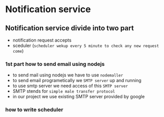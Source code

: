 # Notification service

## Notification service divide into two part

- notification request accepts
- sceduler (`scheduler wekup every 5 minute to check any new request come`)

### 1st part how to send email using nodejs

- to send mail using nodejs we have to use `nodemaller`
- to send email programetically we  `SMTP server` up and running
- to use smtp server we need access of this `SMTP server`
- SMTP stends for `simple male transfer protocol`
- in our project we use existing SMTP server provided by google


### how to write scheduler
